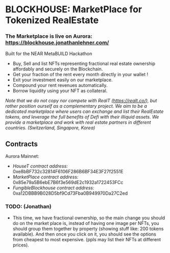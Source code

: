 # BLOCKHOUSE: MarketPlace for Tokenized RealEstate
### The Marketplace is live on Aurora: https://blockhouse.jonathanlehner.com/
Built for the NEAR MetaBUILD Hackathon
- Buy, Sell and list NFTs representing fractional real estate ownership affordably and securely on the Blockchain.
- Get your fraction of the rent every month directly in your wallet !
- Exit your investment easily on our marketplace.
- Compound your rent revenues automatically.
- Borrow liquidity using your NFT as collateral.

*Note that we do not copy nor compete with RealT (https://realt.co/), but rather position ourself as a complementary project. We aim to be a dedicated marketplace where users can exchange and list their RealEstate tokens, and leverage the full benefits of Defi with their illiquid assets. We provide a marketplace and work with real estate partners in different countries. (Switzerland, Singapore, Korea)*

## Contracts
Aurora Mainnet:
- *HouseT contract address:* 0xe8bBF732c32814F6106F286B6BF34E3F27f2551E
- *MarketPlace contract address:* 0x85e79a5B6ebE7B6f3e569dE2c1932a1722453FCc
- *FungibleBlockhouse contract address:* 0xa12DBBB9B028D5bf9Cd73Fba0B949970Da27C2ed

### TODO: (Jonathan)
- This time, we have fractional ownership, so the main change you should do on the market place is, instead of having one image per NFTs, you should group them together by property (showing stuff like: 200 tokens available). And then once you click on it, you should see the options from cheapest to most expensive. (ppls may list their NFTs at different prices).
